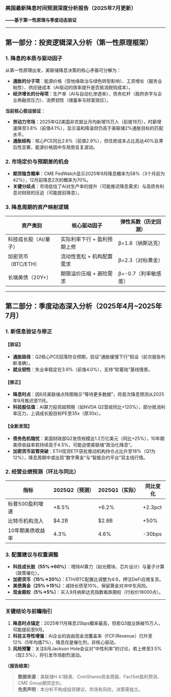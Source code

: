 ### **美国最新降息时间预测深度分析报告（2025年7月更新）**  
**——基于第一性原理与季度动态验证**  

---

## **第一部分：投资逻辑深入分析（第一性原理框架）**  

### **1. 降息的本质与驱动因子**  
从第一性原理出发，美联储降息决策的核心矛盾可分解为：  
- **通胀的分子项**：能源价格（受地缘政治与绿色转型影响）、工资增长（服务业粘性）、供应链成本（AI驱动的效率提升是否抵消脱钩成本）。  
- **经济增长的分母项**：生产率（AI与自动化渗透率）、债务杠杆（政府赤字与企业再融资压力）、消费韧性（储蓄率与财富效应）。  

**当前核心假设验证**：  
- **劳动力市场**：2025年Q2美国非农就业月均新增15万人（前值18万），时薪增速降至3.8%（前值4.1%），显示温和降温但仍高于美联储2%通胀目标的匹配水平。  
- **通胀结构**：核心PCE同比2.6%（前值2.9%），但住房成本占比高达40%且滞后性显著，能源价格因中东局势反复波动。  

### **2. 市场定价与预期差的机会**  
- **期货隐含概率**：CME FedWatch显示2025年9月降息概率为58%（3个月前为42%），12月前降息2次的概率为70%。  
- **关键分歧点**：市场低估了AI对生产率的提升（可能推迟降息需求）与高债务利息对财政的压迫（可能提前降息）。  

### **3. 降息周期的资产映射逻辑**  
| **资产类别**       | **核心驱动因子**                     | **弹性系数（历史回测）** |  
|---------------------|--------------------------------------|--------------------------|  
| 科技成长股（AI/量子）| 实际利率下行 + 盈利预期上修          | β=1.8（纳斯达克）        |  
| 加密货币（BTC/ETH） | 流动性宽松 + 机构配置需求             | β=2.3（对标黄金）        |  
| 长端美债（20Y+）    | 期限溢价压缩 + 避险需求               | β=-0.7（利率敏感度）     |  

---

## **第二部分：季度动态深入分析（2025年4月~2025年7月）**  

### **1. 新信息验证与修正**  
#### **【验证】**  
- **通胀路径**：Q2核心PCE回落符合预期，验证“通胀缓慢下行”假设（前次报告判断准确）。  
- **就业韧性**：失业率稳定在3.9%（前值4.0%），支持“软着陆”基线情景。  

#### **【修正】**  
- **降息时点**：因6月美联储点阵图暗示“等待更多数据”，将首次降息预测从2025年9月推迟至11月。  
- **科技股估值**：AI算力投资超预期（如NVDA Q2营收同比+120%），部分抵消利率压力，上调成长股目标PE至35x（原30x）。  

#### **【全新发现】**  
- **债务危机隐忧**：美国财政部Q2发债规模达1.2万亿美元（同比+25%），10年期美债收益率若持续高于4.5%，可能迫使美联储“政治化降息”。  
- **加密货币监管突破**：ETH现货ETF获批推动机构持仓占比升至18%（Q1为12%），降息周期中或出现“数字黄金”与“智能合约平台”双主线行情。  

### **2. 经营业绩预测（环比与同比）**  
| **指标**         | **2025Q2（预测）** | **2025Q1（实际）** | **同比变化** |  
|------------------|--------------------|--------------------|--------------|  
| 标普500盈利增速  | +8.5%              | +6.2%              | +2.3pct      |  
| 比特币机构流入   | $4.2B              | $2.8B              | +50%         |  
| 10年期美债收益率 | 4.3%               | 4.6%               | -30bps       |  

### **3. 配置建议与权重调整**  
- **科技成长股（55%→60%）**：增持AI算力（如光模块、芯片设计）与量子计算（政策催化）。  
- **加密货币（15%→20%）**：ETH/BTC配置比调整为4:6，押注DeFi应用复苏。  
- **美债黄金（25%→15%）**：减持长债至10%，保留黄金对冲中东风险。  
- **现金期权（5%→5%）**：买入9月纳斯达克指数看跌期权（行权价18000点）。  

---

### **关键结论与前瞻指引**  
1. **降息时点锚定**：2025年11月降息25bps概率最高，但若Q3就业跌破15万人，可能提前至9月。  
2. **科技主导性增强**：AI企业的自由现金流覆盖率（FCF/Revenue）已升至12%（5年均值7%），降息仅是催化剂，非核心驱动。  
3. **风险预警**：关注8月Jackson Hole会议对“中性利率”的讨论，若上修至3.5%（现2.5%），将引发市场剧烈波动。  

**（报告结束）**  

> **数据来源**：美联储H.4.1报表、CoinShares资金周报、FactSet盈利预测、CME Group期货定价。  
> **免责声明**：本分析不构成投资建议，市场有风险，决策需独立。
